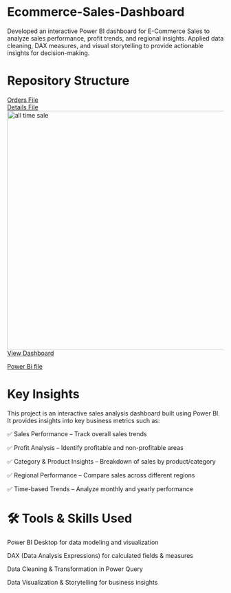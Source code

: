 # Ecommerce-Sales-Dashboard
Developed an interactive Power BI dashboard for E-Commerce Sales to analyze sales performance, profit trends, and regional insights. Applied data cleaning, DAX measures, and visual storytelling to provide actionable insights for decision-making.


# Repository Structure
<a href = "https://github.com/varun0125/Ecommerce-Sales-Dashboard/blob/main/Orders.csv"> Orders File</a><br/>
<a href = "https://github.com/varun0125/Ecommerce-Sales-Dashboard/blob/main/Details.csv"> Details File</a><br/>
<a href="https://github.com/user-attachments/assets/cad3dbc5-4f64-4c64-a1a1-1d430b7749f2" target="_blank">
<img width="990" height="555" alt="all time sale" src="https://github.com/user-attachments/assets/38c352fc-9e09-4e00-bd71-69e6adbf988f" />
</a>
<br/>
<a href="https://github.com/varun0125/Ecommerce-Sales-Dashboard/blob/main/all%20time%20sale.png">View Dashboard</a>

<a href="https://github.com/varun0125/Ecommerce-Sales-Dashboard/blob/main/Ecommerce%20Sales%20Analysing%20Data%20with%20Power%20Bi.pbix">Power Bi file</a>


# Key Insights

This project is an interactive sales analysis dashboard built using Power BI.
It provides insights into key business metrics such as:

✅ Sales Performance – Track overall sales trends

✅ Profit Analysis – Identify profitable and non-profitable areas

✅ Category & Product Insights – Breakdown of sales by product/category

✅ Regional Performance – Compare sales across different regions

✅ Time-based Trends – Analyze monthly and yearly performance


# 🛠 Tools & Skills Used

Power BI Desktop for data modeling and visualization

DAX (Data Analysis Expressions) for calculated fields & measures

Data Cleaning & Transformation in Power Query

Data Visualization & Storytelling for business insights
